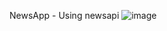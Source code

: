NewsApp - Using newsapi
![image](https://github.com/user-attachments/assets/e96bae4a-a8d5-43c0-afb4-8d3d59d93e25)
